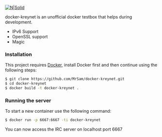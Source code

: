 [![N|Solid](http://www.krey.net/logo.jpg)](http://www.krey.net)

docker-kreynet is an unofficial docker testbox that helps during development.

  - IPv6 Support
  - OpenSSL support
  - Magic

### Installation

This project requires [Docker](https://www.docker.com/), install Docker first and then continue using the following steps:

```sh
$ git clone https://github.com/MrSam/docker-kreynet.git
$ cd docker-kreynet
$ docker build -t docker-kreynet .
```

### Running the server

To start a new container use the following command:

```sh
$ docker run -p 6667:6667 -ti docker-kreynet
```

You can now access the IRC server on localhost port 6667

